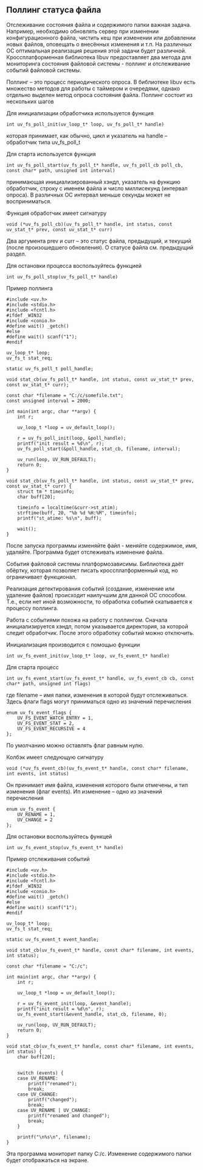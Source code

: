 ## Поллинг статуса файла

Отслеживание состояния файла и содержимого папки важная задача. Например, необходимо
обновлять сервер при изменении конфигурационного файла, чистить кеш при изменении или
добавлении новых файлов, оповещать о внесённых изменения и т.п. На различных ОС оптимальная реализация
решения этой задачи будет различной. Кроссплатформенная библиотека libuv предоставляет два
метода для мониторинга состояния файловой системы - поллинг и отслеживание событий файловой системы.

Поллинг – это процесс периодического опроса. В библиотеке libuv есть множество методов для работы с таймером и очередями, однако отдельно выделен метод опроса состояния файла.
Поллинг состоит из нескольких шагов

Для инициализации обработчика используется функция

```
int uv_fs_poll_init(uv_loop_t* loop, uv_fs_poll_t* handle)
```

которая принимает, как обычно, цикл и указатель на handle – обработчик типа uv_fs_poll_t

Для старта используется функция

```
int uv_fs_poll_start(uv_fs_poll_t* handle, uv_fs_poll_cb poll_cb, const char* path, unsigned int interval)
```

принимающая инициализированный хэндл, указатель на функцию обработчик, строку с именем файла и число миллисекунд (интервал опроса). В различных ОС  интервал меньше секунды может не восприниматься.



Функция обработчик имеет сигнатуру

```
void (*uv_fs_poll_cb)(uv_fs_poll_t* handle, int status, const uv_stat_t* prev, const uv_stat_t* curr)
```

Два аргумента prev и curr – это статус файла, предыдущий, и текущий (после произошедшего обновления). 
О статусе файла см. предыдущий раздел.

Для остановки процесса воспользуйтесь функцией

```
int uv_fs_poll_stop(uv_fs_poll_t* handle)
```

Пример поллинга

```
#include <uv.h>
#include <stdio.h>
#include <fcntl.h>
#ifdef _WIN32
#include <conio.h>
#define wait() _getch()
#else
#define wait() scanf("1");
#endif

uv_loop_t* loop;
uv_fs_t stat_req;

static uv_fs_poll_t poll_handle;

void stat_cb(uv_fs_poll_t* handle, int status, const uv_stat_t* prev, const uv_stat_t* curr);

const char *filename = "C:/c/somefile.txt";
const unsigned interval = 2000;

int main(int argc, char **argv) {
	int r;

	uv_loop_t *loop = uv_default_loop();

	r = uv_fs_poll_init(loop, &poll_handle);
	printf("init result = %d\n", r);
	uv_fs_poll_start(&poll_handle, stat_cb, filename, interval);

	uv_run(loop, UV_RUN_DEFAULT);
	return 0;
}

void stat_cb(uv_fs_poll_t* handle, int status, const uv_stat_t* prev, const uv_stat_t* curr) {
	struct tm * timeinfo;
	char buff[20];

	timeinfo = localtime(&curr->st_atim);
	strftime(buff, 20, "%b %d %H:%M", timeinfo);
	printf("st_atime: %s\n", buff);

	wait();
}
```

После запуска программы изменяйте файл - меняйте содержимое, имя, удаляйте. Программа будет отслеживать изменение файла.

События файловой системы платформозависимы. Библиотека даёт обёртку, которая позволяет писать кроссплатформенный код, 
но ограничивает функционал.

Реализация детектирования событий (создание, изменение или удаление файлов) происходит наилучшим для данной ОС способом. Т.е., если нет иной возможности, то обработка событий скатывается к процессу поллинга.

Работа с событиями похожа на работу с поллингом. Сначала инициализируется хэндл, потом указывается директория, за которой следит  обработчик. После этого обработку событий можно отключить.

Инициализация производится с помощью функции

```
int uv_fs_event_init(uv_loop_t* loop, uv_fs_event_t* handle)
```

Для старта процесс

```
int uv_fs_event_start(uv_fs_event_t* handle, uv_fs_event_cb cb, const char* path, unsigned int flags)
```

где filename – имя папки, изменения в которой будут отслеживаться. Здесь флаги flags могут приниматься одно из значений перечисления

```
enum uv_fs_event_flags {
    UV_FS_EVENT_WATCH_ENTRY = 1,
    UV_FS_EVENT_STAT = 2,
    UV_FS_EVENT_RECURSIVE = 4
};
```

По умолчанию можно оставлять флаг равным нулю.

Колбэк имеет следующую сигнатуру

```
void (*uv_fs_event_cb)(uv_fs_event_t* handle, const char* filename, int events, int status)
```

Он принимает имя файла, изменения которого были отмечены, и тип изменения (флаг events). Ип изменение – одно из значений перечисления

```
enum uv_fs_event {
    UV_RENAME = 1,
    UV_CHANGE = 2
};
```

Для остановки воспользуйтесь функцей

```
int uv_fs_event_stop(uv_fs_event_t* handle)
```

Пример отслеживания событий

```
#include <uv.h>
#include <stdio.h>
#include <fcntl.h>
#ifdef _WIN32
#include <conio.h>
#define wait() _getch()
#else
#define wait() scanf("1");
#endif

uv_loop_t* loop;
uv_fs_t stat_req;

static uv_fs_event_t event_handle;

void stat_cb(uv_fs_event_t* handle, const char* filename, int events, int status);

const char *filename = "C:/c";

int main(int argc, char **argv) {
	int r;

	uv_loop_t *loop = uv_default_loop();

	r = uv_fs_event_init(loop, &event_handle);
	printf("init result = %d\n", r);
	uv_fs_event_start(&event_handle, stat_cb, filename, 0);

	uv_run(loop, UV_RUN_DEFAULT);
	return 0;
}

void stat_cb(uv_fs_event_t* handle, const char* filename, int events, int status) {
	char buff[20];


	switch (events) {
	case UV_RENAME:
		printf("renamed");
		break;
	case UV_CHANGE: 
		printf("changed");
		break;
	case UV_RENAME | UV_CHANGE:
		printf("renamed and changed");
		break;
	}

	printf("\n%s\n", filename);
}
```

Эта программа мониторит папку C:/c. Изменение содержимого папки будет отображаться на экране.

